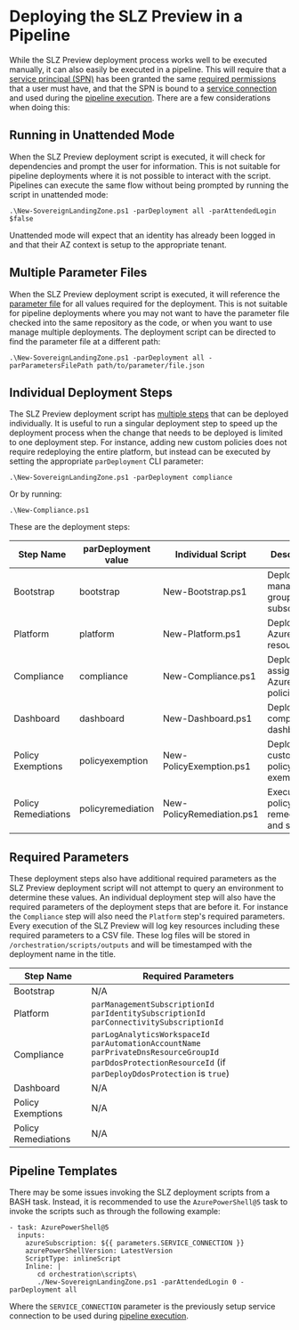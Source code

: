 # Deploying the SLZ Preview in a Pipeline

While the SLZ Preview deployment process works well to be executed manually, it can also easily be executed in a pipeline. This will require that a [service principal (SPN)](https://learn.microsoft.com/azure/active-directory/develop/howto-create-service-principal-portal) has been granted the same [required permissions](../05-Permissions-Tooling.md) that a user must have, and that the SPN is bound to a [service connection](https://learn.microsoft.com/azure/devops/pipelines/library/service-endpoints?view=azure-devops&tabs=yaml#azure-resource-manager-service-connection) and used during the [pipeline execution](https://learn.microsoft.com/azure/devops/pipelines/library/service-endpoints?view=azure-devops&tabs=yaml#use-a-service-connection).  There are a few considerations when doing this:

## Running in Unattended Mode

When the SLZ Preview deployment script is executed, it will check for dependencies and prompt the user for information. This is not suitable for pipeline deployments where it is not possible to interact with the script. Pipelines can execute the same flow without being prompted by running the script in unattended mode:

```
.\New-SovereignLandingZone.ps1 -parDeployment all -parAttendedLogin $false
```

Unattended mode will expect that an identity has already been logged in and that their AZ context is setup to the appropriate tenant.

## Multiple Parameter Files

When the SLZ Preview deployment script is executed, it will reference the [parameter file](../../orchestration/scripts/parameters/sovereignLandingZone.parameters.json) for all values required for the deployment. This is not suitable for pipeline deployments where you may not want to have the parameter file checked into the same repository as the code, or when you want to use manage multiple deployments. The deployment script can be directed to find the parameter file at a different path:

```
.\New-SovereignLandingZone.ps1 -parDeployment all -parParametersFilePath path/to/parameter/file.json
```

## Individual Deployment Steps

The SLZ Preview deployment script has [multiple steps](../03-Deployment-Overview.md) that can be deployed individually. It is useful to run a singular deployment step to speed up the deployment process when the change that needs to be deployed is limited to one deployment step. For instance, adding new custom policies does not require redeploying the entire platform, but instead can be executed by setting the appropriate `parDeployment` CLI parameter:

```
.\New-SovereignLandingZone.ps1 -parDeployment compliance
```

Or by running:

```
.\New-Compliance.ps1
```

These are the deployment steps:

|Step Name|parDeployment value|Individual Script|Description|
|---------|-------------------|-----------------|-----------|
|Bootstrap|bootstrap|New-Bootstrap.ps1|Deploys the management groups and subscriptions|
|Platform|platform|New-Platform.ps1|Deploys all Azure resources|
|Compliance|compliance|New-Compliance.ps1|Deploys and assigns all Azure policies|
|Dashboard|dashboard|New-Dashboard.ps1|Deploys the compliance dashboard|
|Policy Exemptions|policyexemption|New-PolicyExemption.ps1|Deploys all custom policy exemptions|
|Policy Remediations|policyremediation|New-PolicyRemediation.ps1|Executes all policy remediations and scans|

## Required Parameters

These deployment steps also have additional required parameters as the SLZ Preview deployment script will not attempt to query an environment to determine these values. An individual deployment step will also have the required parameters of the deployment steps that are before it. For instance the `Compliance` step will also need the `Platform` step's required parameters. Every execution of the SLZ Preview will log key resources including these required parameters to a CSV file. These log files will be stored in `/orchestration/scripts/outputs` and will be timestamped with the deployment name in the title.

|Step Name|Required Parameters|
|---------|-------------------|
|Bootstrap|N/A|
|Platform|`parManagementSubscriptionId`<br />`parIdentitySubscriptionId`<br />`parConnectivitySubscriptionId`|
|Compliance|`parLogAnalyticsWorkspaceId`<br />`parAutomationAccountName`<br />`parPrivateDnsResourceGroupId`<br />`parDdosProtectionResourceId` (if `parDeployDdosProtection` is `true`)|
|Dashboard|N/A|
|Policy Exemptions|N/A|
|Policy Remediations|N/A|

## Pipeline Templates

There may be some issues invoking the SLZ deployment scripts from a BASH task. Instead, it is recommended to use the `AzurePowerShell@5` task to invoke the scripts such as through the following example:

```
- task: AzurePowerShell@5
  inputs:
    azureSubscription: ${{ parameters.SERVICE_CONNECTION }}
    azurePowerShellVersion: LatestVersion
    ScriptType: inlineScript
    Inline: |
       cd orchestration\scripts\
       ./New-SovereignLandingZone.ps1 -parAttendedLogin 0 -parDeployment all
```

Where the `SERVICE_CONNECTION` parameter is the previously setup service connection to be used during [pipeline execution](https://learn.microsoft.com/azure/devops/pipelines/library/service-endpoints?view=azure-devops&tabs=yaml#use-a-service-connection).
